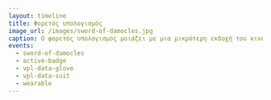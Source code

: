 ```yaml
---
layout: timeline
title: Φορετός υπολογισμός
image_url: /images/sword-of-damocles.jpg
caption: Ο φορετός υπολογισμός μοιάζει με μια μικρότερη εκδοχή του κινητού υπολογισμού, αλλά διαφέρει ουσιαστικά στην διάδραση, η οποία βασίζεται περισσότερο στις φυσικές διεπαφές και κυρίως στην αναγνώριση πλαισίου. 
events:
  - sword-of-damocles 
  - active-badge
  - vpl-data-glove
  - vpl-data-suit
  - wearable
---
```



